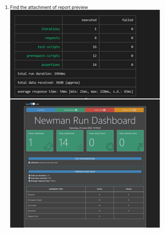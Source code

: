 
1. Find the attachment of report preview
![](./collection/newman_report.PNG)
![](./collection/Newman-Summary-Report.png)